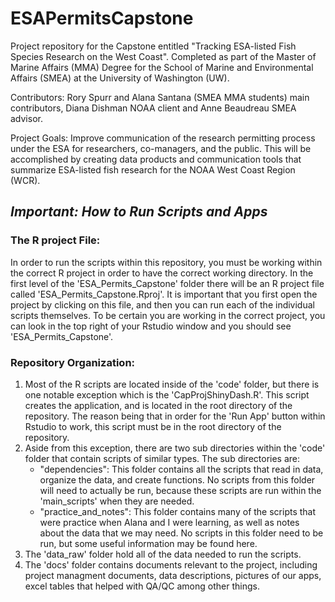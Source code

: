 # ESAPermitsCapstone
Project repository for the Capstone entitled "Tracking ESA-listed Fish Species Research on the West Coast". Completed as part of the Master of Marine Affairs (MMA) Degree for the School of Marine and Environmental Affairs (SMEA) at the University of Washington (UW).

Contributors:
Rory Spurr and Alana Santana (SMEA MMA students) main contributors, Diana Dishman NOAA client and Anne Beaudreau SMEA advisor.

Project Goals:
Improve communication of the research permitting process under the ESA for researchers, co-managers, and the public. This will be accomplished by creating data products and communication tools that summarize ESA-listed fish research for the NOAA West Coast Region (WCR).

## ***Important: How to Run Scripts and Apps***
### The R project File:
In order to run the scripts within this repository, you must be working within the correct R project in order to have the correct working directory. In the first level of the 'ESA_Permits_Capstone' folder there will be an R project file called 'ESA_Permits_Capstone.Rproj'. It is important that you first open the project by clicking on this file, and then you can run each of the individual scripts themselves. To be certain you are working in the correct project, you can look in the top right of your Rstudio window and you should see 'ESA_Permits_Capstone'.

### Repository Organization:
1. Most of the R scripts are located inside of the 'code' folder, but there is one notable exception which is the 'CapProjShinyDash.R'. This script creates the application, and is located in the root directory of the repository. The reason being that in order for the 'Run App' button within Rstudio to work, this script must be in the root directory of the repository. 
2. Aside from this exception, there are two sub directories within the 'code' folder that contain scripts of similar types. The sub directories are:
   - "dependencies": This folder contains all the scripts that read in data, organize the data, and create functions. No scripts from this folder will need to actually be run, because these scripts are run within the 'main_scripts' when they are needed.
   - "practice_and_notes": This folder contains many of the scripts that were practice when Alana and I were learning, as well as notes about the data that we may need. No scripts in this folder need to be run, but some useful information may be found here.
3. The 'data_raw' folder hold all of the data needed to run the scripts.
4. The 'docs' folder contains documents relevant to the project, including project managment documents, data descriptions, pictures of our apps, 
excel tables that helped with QA/QC among other things.






